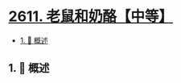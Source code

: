 # [2611. 老鼠和奶酪【中等】](https://github.com/Tdahuyou/TNotes.leetcode/tree/main/notes/2611.%20%E8%80%81%E9%BC%A0%E5%92%8C%E5%A5%B6%E9%85%AA%E3%80%90%E4%B8%AD%E7%AD%89%E3%80%91)

<!-- region:toc -->

- [1. 📝 概述](#1--概述)

<!-- endregion:toc -->

## 1. 📝 概述
